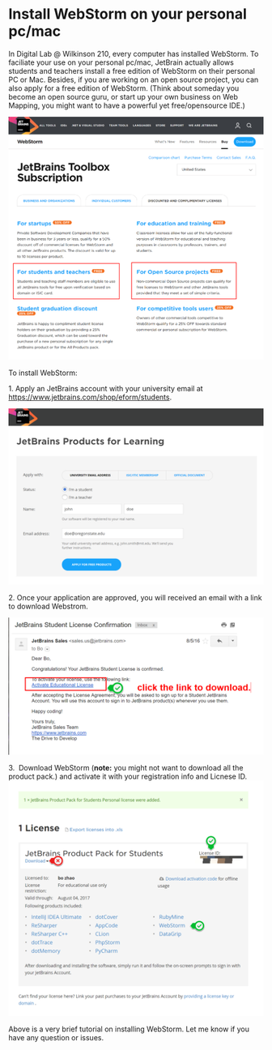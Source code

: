 # Install WebStorm on your personal pc/mac

In Digital Lab @ Wilkinson 210, every computer has installed WebStorm.  To faciliate your use on your personal pc/mac, JetBrain actually allows students and teachers install a free edition of WebStorm on their personal PC or Mac. Besides, if you are working on an open source project, you can also apply for a free edition of WebStorm. (Think about someday you become an open source guru, or start up your own business on Web Mapping, you might want to have a powerful yet free/opensource IDE.) 

![](img/jetbrain_plans.png)

To install WebStorm:

1\. Apply an JetBrains account with your university email at https://www.jetbrains.com/shop/eform/students.

![](img/jetbrain_apply.png)

2\. Once your application are approved, you will received an email with a link to download Webstrom.

![](img/conform_email_from_jetbrains.png)

3\. ​ Download WebStorm (**note:** you might not want to download all the product pack.) and activate it with your registration info and Licnese ID.
![](img/jetbrain_license.png)

Above is a very brief tutorial on installing WebStorm. Let me know if you have any question or issues. 
